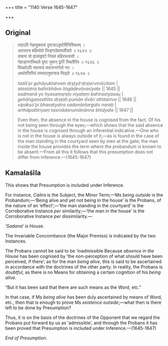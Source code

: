 +++
title = "1140 Verse 1645-1647"

+++
## Original 
>
> तदाऽपि गेहायुक्तत्वं दृष्ट्याऽदृष्टेर्विनिश्चितम् ।  
> अतस्तत्र बहिर्भावो लिङ्गादेवावसीयते ॥ १६४५ ॥  
> सद्मना यो ह्यसंसृष्टो नियतं बहिरस्त्यसौ ।  
> गेहाङ्गणस्थितो दृष्टः पुमान् द्वारि स्थितैरिव ॥ १६४६ ॥  
> विपक्षोऽपि भवत्यत्र सदनान्तर्गतो नरः ।  
> अर्थापत्तिरियं तस्मादनुमानान्न भिद्यते ॥ १६४७ ॥ 
>
> *tadā'pi gehāyuktatvaṃ dṛṣṭyā'dṛṣṭerviniścitam* \|  
> *atastatra bahirbhāvo liṅgādevāvasīyate* \|\| 1645 \|\|  
> *sadmanā yo hyasaṃsṛṣṭo niyataṃ bahirastyasau* \|  
> *gehāṅgaṇasthito dṛṣṭaḥ pumān dvāri sthitairiva* \|\| 1646 \|\|  
> *vipakṣo'pi bhavatyatra sadanāntargato naraḥ* \|  
> *arthāpattiriyaṃ tasmādanumānānna bhidyate* \|\| 1647 \|\| 
>
> Even then, the absence in the house is cognised from the fact. Of his not being seen through the eyes;—which shows that the said absence in the house is cognised through an inferential indicative.—One who is not in the house is always outside of it,—as is found in the case of the man standing in the courtyard seen by men at the gate; the man inside the house provides the term where the probandum is known to be absent.—From all this it follows that this presumption does not differ from inference.—(1645-1647)



## Kamalaśīla

This shows that Presumption is included under Inference.

For instance, *Caitra* is the Subject, the Minor Term;—Ms *being outside* is the Probandum;—‘Being alive and yet not being in the house’ is the Probans, of the nature of an ‘effect’;—‘the man standing in the courtyard’ is the Corroborative Instance *per* similarity;—‘the man in the house’ is the Corroborative Instance *per* dissimilarity.—

‘*Sadana*’ is House.

The Invariable Concomitance (the Major Premiss) is indicated by the two Instances.

The Probans cannot be said to be ‘inadmissible Because *absence in the House* has been cognised by ‘the non-perception of what should have been perceived, if there’; as for the man *being alive*, this is said to be ascertained in accordance with the doctrines of the other party. In reality, the Probans is *doubtful*, as there is no Means for obtaining a certain cognition of his *being alive*.

“But it has been said that there are such means as the Word, etc.”

In that case, if Ms *being alive* has been duly ascertained by means of Word, etc., then that is enough to prove Ms *existence outside*;—what then is there left to be done by Presumption?

Thus, it is on the basis of the doctrines of the Opponent that we regard the Probans put forward by us as ‘admissible’, and through the Probans it has been proved that Presumption is included under Inference.—(1645-1647)

*End of Presumption*.


